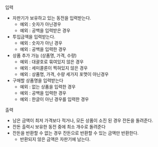 입력

- 자판기가 보유하고 있는 동전을 입력받는다.
    - 예외 : 숫자가 아닌경우
    - 예외 : 공백을 입력받은 경우
- 투입금액을 입력받는다.
    - 예외 : 숫자가 아닌 경우
    - 예외 : 공백을 입력한 경우
- 상품 추가 가능 (상품명, 가격, 수량)
    - 예외 : 대괄호로 묶여있지 않은 경우
    - 예외 : 세미콜론이 찍혀있지 않은 경우
    - 예외 : 상품명, 가격, 수량 세가지 포맷이 아닌경우
- 구매할 상품명을 입력받는다
    - 예외 : 없는 상품을 입력한 경우
    - 예외 : 공백을 입력한 경우
    - 예외 : 한글이 아닌 경우를 입력한 경우


출력

- 남은 금액이 최저 가격보다 적거나, 모든 상품이 소진 된 경우 잔돈을 돌려준다.
- 잔돈 출력시 보유한 동전 중에 최소 개수로 돌려준다
- 잔돈을 반환할 수 없는 경우 잔돈으로 반환할 수 있는 금액만 반환한다.
    - 반환되지 않은 금액은 자판기에 남는다.